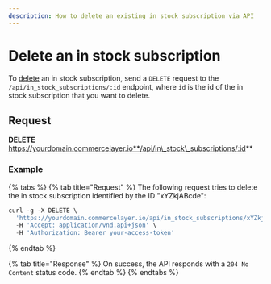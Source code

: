 ```yaml
---
description: How to delete an existing in stock subscription via API
---
```


# Delete an in stock subscription

To [delete](https://docs.commercelayer.io/developers/deleting-resources) an in stock subscription, send a `DELETE` request to the `/api/in_stock_subscriptions/:id` endpoint, where `id` is the id of the in stock subscription that you want to delete.

## Request

**DELETE** https://yourdomain.commercelayer.io**/api/in\_stock\_subscriptions/:id**

### Example

{% tabs %}
{% tab title="Request" %}
The following request tries to delete the in stock subscription identified by the ID "xYZkjABcde":

```javascript
curl -g -X DELETE \
  'https://yourdomain.commercelayer.io/api/in_stock_subscriptions/xYZkjABcde' \
  -H 'Accept: application/vnd.api+json' \
  -H 'Authorization: Bearer your-access-token'
```
{% endtab %}

{% tab title="Response" %}
On success, the API responds with a `204 No Content` status code.
{% endtab %}
{% endtabs %}
